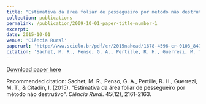 ```yaml
---
title: "Estimativa da área foliar de pessegueiro por método não destrutivo"
collection: publications
permalink: /publication/2009-10-01-paper-title-number-1
excerpt:
date: 2015-10-01
venue: 'Ciência Rural'
paperurl: 'http://www.scielo.br/pdf/cr/2015nahead/1678-4596-cr-0103_8478cr20140185.pdf'
citation: 'Sachet, M. R., Penso, G. A., Pertille, R. H., Guerrezi, M. T., & Citadin, I. (2015). &quot;Estimativa da área foliar de pessegueiro por método não destrutivo.&quot; <i>Ciência Rural/i>. 45(12), 2161-2163.'
---
```


[Download paper here](http://www.scielo.br/pdf/cr/2015nahead/1678-4596-cr-0103_8478cr20140185.pdf)

Recommended citation: Sachet, M. R., Penso, G. A., Pertille, R. H., Guerrezi, M. T., & Citadin, I. (2015). "Estimativa da área foliar de pessegueiro por método não destrutivo". <i>Ciência Rural</i>. 45(12), 2161-2163.
